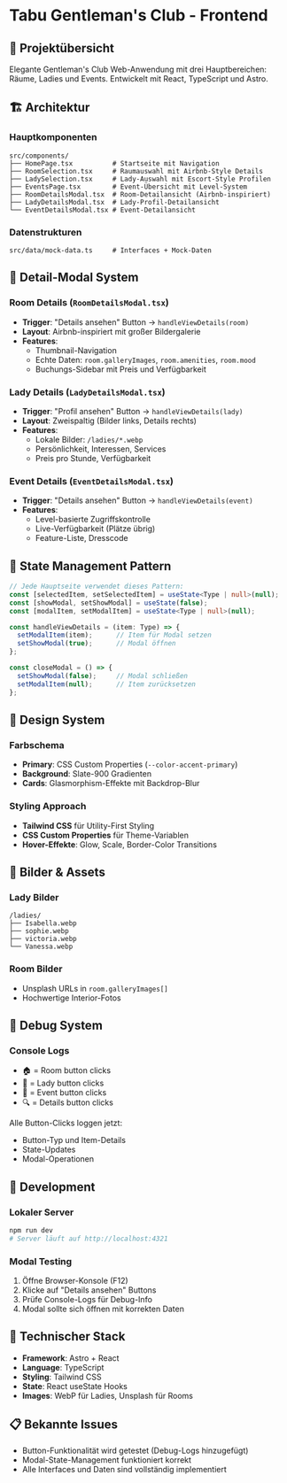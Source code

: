 # Tabu Gentleman's Club - Frontend

## 🎯 Projektübersicht
Elegante Gentleman's Club Web-Anwendung mit drei Hauptbereichen: Räume, Ladies und Events. Entwickelt mit React, TypeScript und Astro.

## 🏗️ Architektur

### Hauptkomponenten
```
src/components/
├── HomePage.tsx          # Startseite mit Navigation
├── RoomSelection.tsx     # Raumauswahl mit Airbnb-Style Details
├── LadySelection.tsx     # Lady-Auswahl mit Escort-Style Profilen  
├── EventsPage.tsx        # Event-Übersicht mit Level-System
├── RoomDetailsModal.tsx  # Room-Detailansicht (Airbnb-inspiriert)
├── LadyDetailsModal.tsx  # Lady-Profil-Detailansicht
└── EventDetailsModal.tsx # Event-Detailansicht
```

### Datenstrukturen
```
src/data/mock-data.ts     # Interfaces + Mock-Daten
```

## 📱 Detail-Modal System

### Room Details (`RoomDetailsModal.tsx`)
- **Trigger**: "Details ansehen" Button → `handleViewDetails(room)`
- **Layout**: Airbnb-inspiriert mit großer Bildergalerie
- **Features**: 
  - Thumbnail-Navigation
  - Echte Daten: `room.galleryImages`, `room.amenities`, `room.mood`
  - Buchungs-Sidebar mit Preis und Verfügbarkeit

### Lady Details (`LadyDetailsModal.tsx`)  
- **Trigger**: "Profil ansehen" Button → `handleViewDetails(lady)`
- **Layout**: Zweispaltig (Bilder links, Details rechts)
- **Features**:
  - Lokale Bilder: `/ladies/*.webp`
  - Persönlichkeit, Interessen, Services
  - Preis pro Stunde, Verfügbarkeit

### Event Details (`EventDetailsModal.tsx`)
- **Trigger**: "Details ansehen" Button → `handleViewDetails(event)`
- **Features**: 
  - Level-basierte Zugriffskontrolle
  - Live-Verfügbarkeit (Plätze übrig)
  - Feature-Liste, Dresscode

## 🔄 State Management Pattern

```typescript
// Jede Hauptseite verwendet dieses Pattern:
const [selectedItem, setSelectedItem] = useState<Type | null>(null);
const [showModal, setShowModal] = useState(false);
const [modalItem, setModalItem] = useState<Type | null>(null);

const handleViewDetails = (item: Type) => {
  setModalItem(item);      // Item für Modal setzen
  setShowModal(true);      // Modal öffnen
};

const closeModal = () => {
  setShowModal(false);     // Modal schließen
  setModalItem(null);      // Item zurücksetzen
};
```

## 🎨 Design System

### Farbschema
- **Primary**: CSS Custom Properties (`--color-accent-primary`)
- **Background**: Slate-900 Gradienten
- **Cards**: Glasmorphism-Effekte mit Backdrop-Blur

### Styling Approach
- **Tailwind CSS** für Utility-First Styling
- **CSS Custom Properties** für Theme-Variablen
- **Hover-Effekte**: Glow, Scale, Border-Color Transitions

## 📂 Bilder & Assets

### Lady Bilder
```
/ladies/
├── Isabella.webp
├── sophie.webp  
├── victoria.webp
└── Vanessa.webp
```

### Room Bilder
- Unsplash URLs in `room.galleryImages[]`
- Hochwertige Interior-Fotos

## 🐛 Debug System

### Console Logs
- 🏠 = Room button clicks
- 👩 = Lady button clicks  
- 🎉 = Event button clicks
- 🔍 = Details button clicks

Alle Button-Clicks loggen jetzt:
- Button-Typ und Item-Details
- State-Updates
- Modal-Operationen

## 🚀 Development

### Lokaler Server
```bash
npm run dev
# Server läuft auf http://localhost:4321
```

### Modal Testing
1. Öffne Browser-Konsole (F12)
2. Klicke auf "Details ansehen" Buttons
3. Prüfe Console-Logs für Debug-Info
4. Modal sollte sich öffnen mit korrekten Daten

## 🔧 Technischer Stack
- **Framework**: Astro + React
- **Language**: TypeScript
- **Styling**: Tailwind CSS
- **State**: React useState Hooks
- **Images**: WebP für Ladies, Unsplash für Rooms

## 📋 Bekannte Issues
- Button-Funktionalität wird getestet (Debug-Logs hinzugefügt)
- Modal-State-Management funktioniert korrekt
- Alle Interfaces und Daten sind vollständig implementiert
